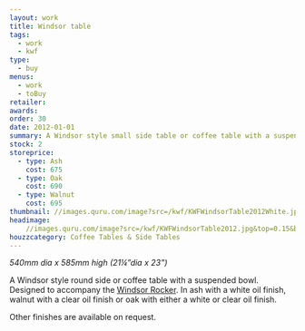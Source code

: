 ```yaml
---
layout: work
title: Windsor table
tags:
  - work
  - kwf
type:
  - buy
menus:
  - work
  - toBuy
retailer:
awards:
order: 30
date: 2012-01-01
summary: A Windsor style small side table or coffee table with a suspended bowl designed to accompany the Windsor Rocker. In ash, oak or walnut.
stock: 2
storeprice: 
  - type: Ash
    cost: 675
  - type: Oak
    cost: 690
  - type: Walnut
    cost: 695
thumbnail: //images.quru.com/image?src=/kwf/KWFWindsorTable2012White.jpg&width=175&height=175&fill=auto&fill=%23ffffff&format=jpg&strip=1
headimage:
    //images.quru.com/image?src=/kwf/KWFWindsorTable2012.jpg&top=0.15&bottom=0.9&right=0.98&height=1000&strip=1
houzzcategory: Coffee Tables & Side Tables
---
```

_540mm dia x 585mm high (21&frac14;&rdquo;dia x 23&rdquo;)_

A Windsor style round side or coffee table with a suspended bowl. Designed to accompany the [Windsor Rocker](/work/windsorrocker.html). In ash with a white oil finish, walnut with a clear oil finish or oak with either a white or clear oil finish.

Other finishes are available on request.
